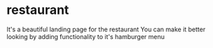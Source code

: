 # restaurant
It's a beautiful landing page for the restaurant
You can make it better looking by adding functionality to it's hamburger menu
